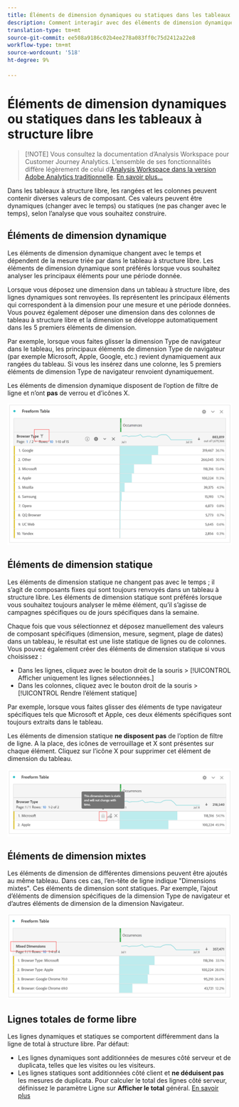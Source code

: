 ```yaml
---
title: Éléments de dimension dynamiques ou statiques dans les tableaux à structure libre
description: Comment interagir avec des éléments de dimension dynamiques et statiques dans des tableaux.
translation-type: tm+mt
source-git-commit: ee508a9186c02b4ee278a083ff0c75d2412a22e8
workflow-type: tm+mt
source-wordcount: '518'
ht-degree: 9%

---
```



# Éléments de dimension dynamiques ou statiques dans les tableaux à structure libre

>[!NOTE] Vous consultez la documentation d’Analysis Workspace pour Customer Journey Analytics. L’ensemble de ses fonctionnalités diffère légèrement de celui d’[Analysis Workspace dans la version Adobe Analytics traditionnelle](https://docs.adobe.com/content/help/fr-FR/analytics/analyze/analysis-workspace/home.html). [En savoir plus...](/help/getting-started/cja-aa.md)

Dans les tableaux à structure libre, les rangées et les colonnes peuvent contenir diverses valeurs de composant. Ces valeurs peuvent être dynamiques (changer avec le temps) ou statiques (ne pas changer avec le temps), selon l’analyse que vous souhaitez construire.

## Éléments de dimension dynamique

Les éléments de dimension dynamique changent avec le temps et dépendent de la mesure triée par dans le tableau à structure libre. Les éléments de dimension dynamique sont préférés lorsque vous souhaitez analyser les principaux éléments pour une période donnée.

Lorsque vous déposez une dimension dans un tableau à structure libre, des lignes dynamiques sont renvoyées. Ils représentent les principaux éléments qui correspondent à la dimension pour une mesure et une période données. Vous pouvez également déposer une dimension dans des colonnes de tableau à structure libre et la dimension se développe automatiquement dans les 5 premiers éléments de dimension.

Par exemple, lorsque vous faites glisser la dimension Type de navigateur dans le tableau, les principaux éléments de dimension Type de navigateur (par exemple Microsoft, Apple, Google, etc.) revient dynamiquement aux rangées du tableau. Si vous les insérez dans une colonne, les 5 premiers éléments de dimension Type de navigateur renvoient dynamiquement.

Les éléments de dimension dynamique disposent de l’option de filtre de ligne et n’ont **pas** de verrou et d’icônes X.

![](assets/dynamic-items.png)

## Éléments de dimension statique

Les éléments de dimension statique ne changent pas avec le temps ; il s’agit de composants fixes qui sont toujours renvoyés dans un tableau à structure libre. Les éléments de dimension statique sont préférés lorsque vous souhaitez toujours analyser le même élément, qu’il s’agisse de campagnes spécifiques ou de jours spécifiques dans la semaine.

Chaque fois que vous sélectionnez et déposez manuellement des valeurs de composant spécifiques (dimension, mesure, segment, plage de dates) dans un tableau, le résultat est une liste statique de lignes ou de colonnes. Vous pouvez également créer des éléments de dimension statique si vous choisissez :

* Dans les lignes, cliquez avec le bouton droit de la souris > [!UICONTROL Afficher uniquement les lignes sélectionnées.]
* Dans les colonnes, cliquez avec le bouton droit de la souris > [!UICONTROL Rendre l’élément statique]

Par exemple, lorsque vous faites glisser des éléments de type navigateur spécifiques tels que Microsoft et Apple, ces deux éléments spécifiques sont toujours extraits dans le tableau.

Les éléments de dimension statique **ne disposent pas** de l’option de filtre de ligne. A la place, des icônes de verrouillage et X sont présentes sur chaque élément. Cliquez sur l’icône X pour supprimer cet élément de dimension du tableau.

![](assets/static-items.png)

## Éléments de dimension mixtes

Les éléments de dimension de différentes dimensions peuvent être ajoutés au même tableau. Dans ces cas, l’en-tête de ligne indique &quot;Dimensions mixtes&quot;. Ces éléments de dimension sont statiques. Par exemple, l’ajout d’éléments de dimension spécifiques de la dimension Type de navigateur et d’autres éléments de dimension de la dimension Navigateur.

![](assets/mixed-dimensions.png)

## Lignes totales de forme libre

Les lignes dynamiques et statiques se comportent différemment dans la ligne de total à structure libre. Par défaut:

* Les lignes dynamiques sont additionnées de mesures côté serveur et de duplicata, telles que les visites ou les visiteurs.
* Les lignes statiques sont additionnées côté client et **ne déduisent pas** les mesures de duplicata. Pour calculer le total des lignes côté serveur, définissez le paramètre Ligne sur **Afficher le total** général. [En savoir plus](https://docs.adobe.com/content/help/fr-FR/analytics/analyze/analysis-workspace/build-workspace-project/workspace-totals.html)

